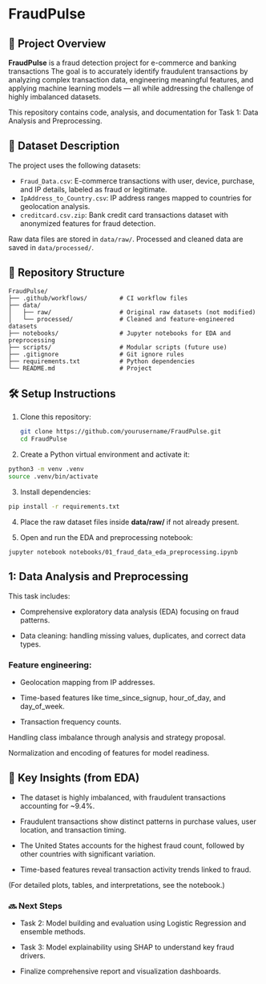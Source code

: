 # FraudPulse 

## 🚀 Project Overview

**FraudPulse** is a fraud detection project for e-commerce and banking transactions
The goal is to accurately identify fraudulent transactions by analyzing complex transaction data, engineering meaningful features, and applying machine learning models — all while addressing the challenge of highly imbalanced datasets.

This repository contains code, analysis, and documentation for Task 1: Data Analysis and Preprocessing.



## 📁 Dataset Description

The project uses the following datasets:

- `Fraud_Data.csv`: E-commerce transactions with user, device, purchase, and IP details, labeled as fraud or legitimate.
- `IpAddress_to_Country.csv`: IP address ranges mapped to countries for geolocation analysis.
- `creditcard.csv.zip`: Bank credit card transactions dataset with anonymized features for fraud detection.

Raw data files are stored in `data/raw/`.
Processed and cleaned data are saved in `data/processed/`.



## 📂 Repository Structure
```
FraudPulse/
├── .github/workflows/         # CI workflow files
├── data/
│   ├── raw/                   # Original raw datasets (not modified)
│   └── processed/             # Cleaned and feature-engineered datasets
├── notebooks/                 # Jupyter notebooks for EDA and preprocessing
├── scripts/                   # Modular scripts (future use)
├── .gitignore                 # Git ignore rules
├── requirements.txt           # Python dependencies
└── README.md                  # Project 
```

## 🛠️ Setup Instructions

1. Clone this repository:

   ```bash
   git clone https://github.com/yourusername/FraudPulse.git
   cd FraudPulse
   ```
2. Create a Python virtual environment and activate it:

```bash
python3 -m venv .venv
source .venv/bin/activate
```

3. Install dependencies:
```bash
pip install -r requirements.txt
```

4. Place the raw dataset files inside **data/raw/** if not already present.

5. Open and run the EDA and preprocessing notebook:
```
jupyter notebook notebooks/01_fraud_data_eda_preprocessing.ipynb
```

## 1: Data Analysis and Preprocessing
This task includes:

- Comprehensive exploratory data analysis (EDA) focusing on fraud patterns.

- Data cleaning: handling missing values, duplicates, and correct data types.

### Feature engineering:

- Geolocation mapping from IP addresses.

- Time-based features like time_since_signup, hour_of_day, and day_of_week.

- Transaction frequency counts.

Handling class imbalance through analysis and strategy proposal.

Normalization and encoding of features for model readiness.


## 📝 Key Insights (from EDA)
- The dataset is highly imbalanced, with fraudulent transactions accounting for ~9.4%.

- Fraudulent transactions show distinct patterns in purchase values, user location, and transaction timing.

- The United States accounts for the highest fraud count, followed by other countries with significant variation.

- Time-based features reveal transaction activity trends linked to fraud.

(For detailed plots, tables, and interpretations, see the notebook.)

### 🔜 Next Steps
- Task 2: Model building and evaluation using Logistic Regression and ensemble methods.

- Task 3: Model explainability using SHAP to understand key fraud drivers.

- Finalize comprehensive report and visualization dashboards.
